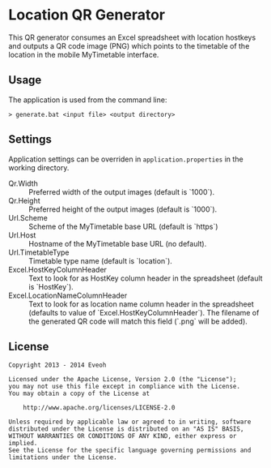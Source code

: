 Location QR Generator
=====================

This QR generator consumes an Excel spreadsheet with location hostkeys and outputs a QR code image (PNG) which points to the timetable of the location in the mobile MyTimetable interface.

Usage
-----

The application is used from the command line:
```
> generate.bat <input file> <output directory>
```

Settings
--------

Application settings can be overriden in `application.properties` in the working directory.

<dl>
<dt>Qr.Width
<dd>Preferred width of the output images (default is `1000`).

<dt>Qr.Height
<dd>Preferred height of the output images (default is `1000`).

<dt>Url.Scheme
<dd>Scheme of the MyTimetable base URL (default is `https`)

<dt>Url.Host
<dd>Hostname of the MyTimetable base URL (no default).

<dt>Url.TimetableType
<dd>Timetable type name (default is `location`).

<dt>Excel.HostKeyColumnHeader
<dd>Text to look for as HostKey column header in the spreadsheet (default is `HostKey`).
</dd>

<dt>Excel.LocationNameColumnHeader
<dd>Text to look for as location name column header in the spreadsheet (defaults to value of `Excel.HostKeyColumnHeader`). The filename of the generated QR code will match this field (`.png` will be added).
</dd>

License
-------

    Copyright 2013 - 2014 Eveoh

    Licensed under the Apache License, Version 2.0 (the "License");
    you may not use this file except in compliance with the License.
    You may obtain a copy of the License at

        http://www.apache.org/licenses/LICENSE-2.0

    Unless required by applicable law or agreed to in writing, software
    distributed under the License is distributed on an "AS IS" BASIS,
    WITHOUT WARRANTIES OR CONDITIONS OF ANY KIND, either express or implied.
    See the License for the specific language governing permissions and
    limitations under the License.
